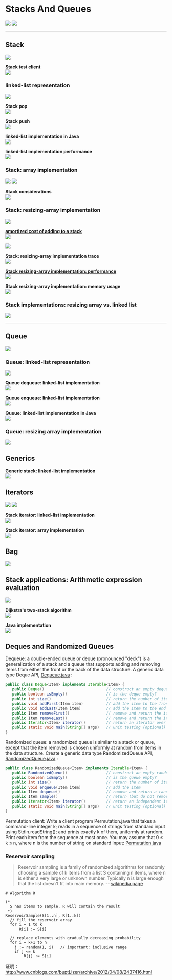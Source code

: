 # Stacks And Queues
![](media/14842969313073.jpg)
![](media/14842987471795.jpg)

-----------------------------------------------------------------------

## Stack
![](media/14842988164549.jpg)

**Stack test client**<br>
![](media/14842988614727.jpg)

### linked-list representation
![](media/14842991534908.jpg)

**Stack pop**<br>
![](media/14842991632946.jpg)

**Stack push**<br>
![](media/14842992709364.jpg)

**linked-list implementation in Java**<br>
![](media/14842993537051.jpg)

**linked-list implementation performance**<br>
![](media/14842994350524.jpg)

### Stack: array implementation
![](media/14842994852648.jpg)
![](media/14842994949767.jpg)

**Stack considerations**<br>
![](media/14842995249146.jpg)

### Stack: resizing-array implementation
![](media/14843856894973.jpg)

[**amortized cost of adding to a stack**](https://github.com/linbojin/algorithms/blob/master/doc/01-AnalysisOfAlgorithms.md#amortized-cost-analysis)<br>![](media/14843859673173.jpg)

![](media/14843860268697.jpg)

**Stack: resizing-array implementation trace**<br>
![](media/14843861014944.jpg)

[**Stack resizing-array implementation: performance**](https://github.com/linbojin/algorithms/blob/master/doc/01-AnalysisOfAlgorithms.md#amortized-cost-analysis)<br>![](media/14843861738486.jpg)

**Stack resizing-array implementation: memory usage**<br>
![](media/14843862454944.jpg)

### Stack implementations: resizing array vs. linked list
![](media/14843863971332.jpg)

-----------------------------------------------------------------------

## Queue
![](media/14843886141066.jpg)

### Queue: linked-list representation
![](media/14843886374419.jpg)

**Queue dequeue: linked-list implementation**<br>
![](media/14843886843623.jpg)

**Queue enqueue: linked-list implementation**<br>
![](media/14843888528365.jpg)

**Queue: linked-list implementation in Java**<br>
![](media/14843888935976.jpg)

### Queue: resizing array implementation
![](media/14843889277495.jpg)


## Generics
**Generic stack: linked-list implementation**<br>
![](media/14843895129263.jpg)

## Iterators
![](media/14843895606237.jpg)
![](media/14843895787667.jpg)

**Stack iterator: linked-list implementation**<br>
![](media/14843896591073.jpg)

**Stack iterator: array implementation**<br>
![](media/14843896839812.jpg)

## Bag
![](media/14844058531156.jpg)

## Stack applications: Arithmetic expression evaluation
![](media/14844648189355.jpg)

**Dijkstra's two-stack algorithm**<br>
![](media/14844648348275.jpg)

**Java implementation**<br>
![](media/14844648666559.jpg)


##  Deques and Randomized Queues
Dequeue: a double-ended queue or deque (pronounced "deck") is a generalization of a stack and a queue that supports adding and removing items from either the front or the back of the data structure. A generic data type Deque API, [Dequeue.java](../java/src/main/java/com/linbo/algs/examples/Dequeue.java) :

```java
public class Deque<Item> implements Iterable<Item> {
   public Deque()                           // construct an empty deque
   public boolean isEmpty()                 // is the deque empty?
   public int size()                        // return the number of items on the deque
   public void addFirst(Item item)          // add the item to the front
   public void addLast(Item item)           // add the item to the end
   public Item removeFirst()                // remove and return the item from the front
   public Item removeLast()                 // remove and return the item from the end
   public Iterator<Item> iterator()         // return an iterator over items in order from front to end
   public static void main(String[] args)   // unit testing (optional)
}
```

Randomized queue: a randomized queue is similar to a stack or queue, except that the item removed is chosen uniformly at random from items in the data structure. Create a generic data type RandomizedQueue API,  [RandomizedQueue.java](../java/src/main/java/com/linbo/algs/examples/RandomizedQueue.java) :

```java
public class RandomizedQueue<Item> implements Iterable<Item> {
   public RandomizedQueue()                 // construct an empty randomized queue
   public boolean isEmpty()                 // is the queue empty?
   public int size()                        // return the number of items on the queue
   public void enqueue(Item item)           // add the item
   public Item dequeue()                    // remove and return a random item
   public Item sample()                     // return (but do not remove) a random item
   public Iterator<Item> iterator()         // return an independent iterator over items in random order
   public static void main(String[] args)   // unit testing (optional)
}
```

Permutation client: Write a client program Permutation.java that takes a command-line integer k; reads in a sequence of strings from standard input using StdIn.readString(); and prints exactly k of them, uniformly at random. Print each item from the sequence at most once. You may assume that 0 ≤ k ≤ n, where n is the number of string on standard input: [Permutation.java](../java/src/main/java/com/linbo/algs/examples/Permutation.java) 

### Reservoir sampling
> Reservoir sampling is a family of randomized algorithms for randomly choosing a sample of k items from a list S containing n items, where n is either a very large or unknown number. Typically n is large enough that the list doesn't fit into main memory. -- [wikipedia page](https://en.wikipedia.org/wiki/Reservoir_sampling)

```
# Algorithm R

(*
  S has items to sample, R will contain the result
 *)
ReservoirSample(S[1..n], R[1..k])
  // fill the reservoir array
  for i = 1 to k
      R[i] := S[i]

  // replace elements with gradually decreasing probability
  for i = k+1 to n
    j := random(1, i)   // important: inclusive range
    if j <= k
        R[j] := S[i]
```

证明： http://www.cnblogs.com/buptLizer/archive/2012/04/08/2437416.html



